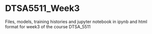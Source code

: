 # DTSA5511_Week3

Files, models, training histories and jupyter notebook in ipynb and html format for week3 of the course DTSA_5511
